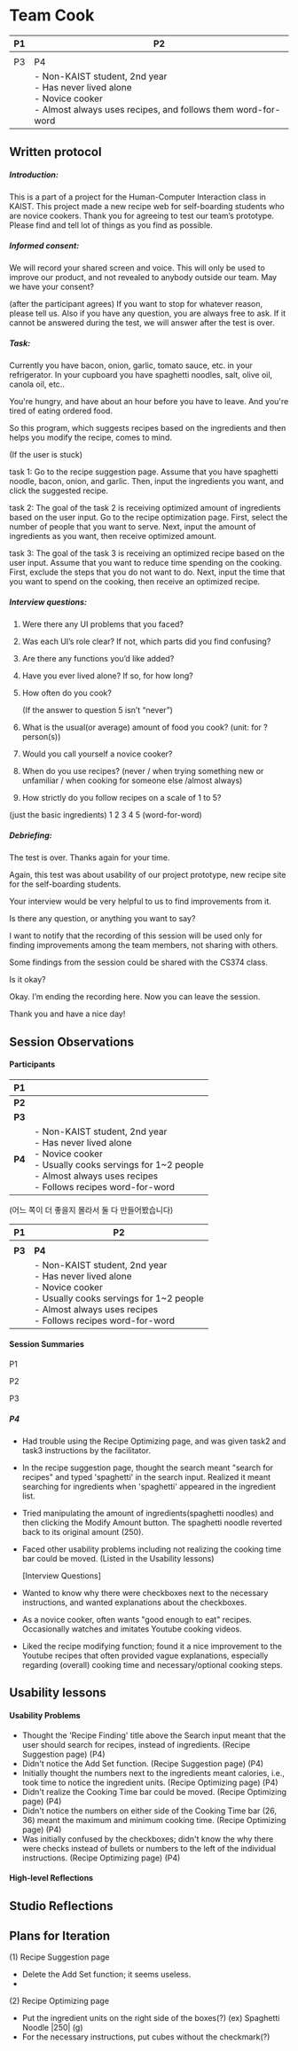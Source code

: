 # Team Cook

| P1   | P2                                                           |
| ---- | ------------------------------------------------------------ |
|      |                                                              |
| P3   | P4                                                           |
|      | - Non-KAIST student, 2nd year<br/>- Has never lived alone<br/>- Novice cooker<br/>- Almost always uses recipes, and follows them word-for-word |



## Written protocol

##### Introduction:

This is a part of a project for the Human-Computer Interaction class in KAIST. This project made a new recipe web for self-boarding students who are novice cookers. Thank you for agreeing to test our team’s prototype. Please find and tell lot of things as you find as possible.

##### Informed consent:

We will record your shared screen and voice. This will only be used to improve our product, and not revealed to anybody outside our team. May we have your consent?

(after the participant agrees) If you want to stop for whatever reason, please tell us. Also if you have any question, you are always free to ask. If it cannot be answered during the test, we will answer after the test is over.

##### Task: 

Currently you have bacon, onion, garlic, tomato sauce, etc. in your refrigerator. In your cupboard you have spaghetti noodles, salt, olive oil, canola oil, etc..

You're hungry, and have about an hour before you have to leave. And you're tired of eating ordered food.

So this program, which suggests recipes based on the ingredients and then helps you modify the recipe, comes to mind.



(If the user is stuck)

task 1: Go to the recipe suggestion page. Assume that you have spaghetti noodle, bacon, onion, and garlic. Then, input the ingredients you want, and click the suggested recipe.

task 2: The goal of the task 2 is receiving optimized amount of ingredients based on the user input. Go to the recipe optimization page. First, select the number of people that you want to serve. Next, input the amount of ingredients as you want, then receive optimized amount. 

task 3: The goal of the task 3 is receiving an optimized recipe based on the user input. Assume that you want to reduce time spending on the cooking. First, exclude the steps that you do not want to do. Next, input the time that you want to spend on the cooking, then receive an optimized recipe.



##### Interview questions:

1. Were there any UI problems that you faced?

2. Was each UI’s role clear? If not, which parts did you find confusing?

3. Are there any functions you’d like added?

4. Have you ever lived alone? If so, for how long?

5. How often do you cook?

   

   (If the answer to question 5 isn’t “never”)

6. What is the usual(or average) amount of food you cook? (unit: for ? person(s))

7. Would you call yourself a novice cooker?

8. When do you use recipes? (never / when trying something new or unfamiliar / when cooking for someone else /almost always)

9. How strictly do you follow recipes on a scale of 1 to 5? 

(just the basic ingredients) 1 2 3 4 5 (word-for-word)



##### Debriefing:

The test is over. Thanks again for your time.

Again, this test was about usability of our project prototype, new recipe site for the self-boarding students.

Your interview would be very helpful to us to find improvements from it.

Is there any question, or anything you want to say?

I want to notify that the recording of this session will be used only for finding improvements among the team members, not sharing with others.

Some findings from the session could be shared with the CS374 class.

Is it okay?

Okay. I’m ending the recording here. Now you can leave the session.

Thank you and have a nice day!



## Session Observations

#### Participants

| **P1** |                                                              |
| ------ | ------------------------------------------------------------ |
| **P2** |                                                              |
| **P3** |                                                              |
| **P4** | - Non-KAIST student, 2nd year<br/>- Has never lived alone<br/>- Novice cooker<br/>- Usually cooks servings for 1~2 people<br/>- Almost always uses recipes<br/>- Follows recipes word-for-word |

(어느 쪽이 더 좋을지 몰라서 둘 다 만들어봤습니다)

| P1     | P2                                                           |
| ------ | ------------------------------------------------------------ |
|        |                                                              |
| **P3** | **P4**                                                       |
|        | - Non-KAIST student, 2nd year<br/>- Has never lived alone<br/>- Novice cooker<br/>- Usually cooks servings for 1~2 people<br/>- Almost always uses recipes<br/>- Follows recipes word-for-word |



#### Session Summaries

P1

P2

P3

##### P4

- Had trouble using the Recipe Optimizing page, and was given task2 and task3 instructions by the facilitator.

- In the recipe suggestion page, thought the search meant "search for recipes" and typed 'spaghetti' in the search input. Realized it meant searching for ingredients when 'spaghetti' appeared in the ingredient list.

- Tried manipulating the amount of ingredients(spaghetti noodles) and then clicking the Modify Amount button. The spaghetti noodle reverted back to its original amount (250).

- Faced other usability problems including not realizing the cooking time bar could be moved. (Listed in the Usability lessons)

  [Interview Questions]

- Wanted to know why there were checkboxes next to the necessary instructions, and wanted explanations about the checkboxes.

- As a novice cooker, often wants "good enough to eat" recipes. Occasionally watches and imitates Youtube cooking videos.

- Liked the recipe modifying function; found it a nice improvement to the Youtube recipes that often provided vague explanations, especially regarding (overall) cooking time and necessary/optional cooking steps.



## Usability lessons

#### Usability Problems

- Thought the 'Recipe Finding' title above the Search input meant that the user should search for recipes, instead of ingredients. (Recipe Suggestion page) (P4)
- Didn't notice the Add Set function. (Recipe Suggestion page) (P4)
- Initially thought the numbers next to the ingredients meant calories, i.e., took time to notice the ingredient units. (Recipe Optimizing page) (P4)
- Didn't realize the Cooking Time bar could be moved. (Recipe Optimizing page) (P4)
- Didn't notice the numbers on either side of the Cooking Time bar (26, 36) meant the maximum and minimum cooking time. (Recipe Optimizing page) (P4)
- Was initially confused by the checkboxes; didn't know the why there were checks instead of bullets or numbers to the left of the individual instructions. (Recipe Optimizing page) (P4)



#### High-level Reflections



## Studio Reflections



## Plans for Iteration

(1) Recipe Suggestion page

- Delete the Add Set function; it seems useless.
- 

(2) Recipe Optimizing page

- Put the ingredient units on the right side of the boxes(?) (ex) Spaghetti Noodle |250| (g)
- For the necessary instructions, put cubes without the checkmark(?)